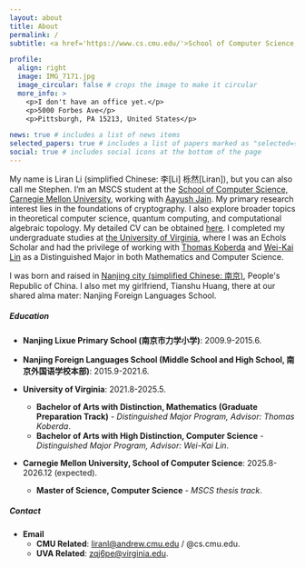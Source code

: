 ```yaml
---
layout: about
title: About
permalink: /
subtitle: <a href='https://www.cs.cmu.edu/'>School of Computer Science, Carnegie Mellon University</a>. <a href='mailto:liranl@cs.cmu.edu'>liranl@cs.cmu.edu</a>

profile:
  align: right
  image: IMG_7171.jpg
  image_circular: false # crops the image to make it circular
  more_info: >
    <p>I don't have an office yet.</p>
    <p>5000 Forbes Ave</p>
    <p>Pittsburgh, PA 15213, United States</p>

news: true # includes a list of news items
selected_papers: true # includes a list of papers marked as "selected={true}"
social: true # includes social icons at the bottom of the page
---
```

My name is Liran Li (simplified Chinese: 李[Li] 栎然[Liran]), but you can also call me Stephen. I’m an MSCS student at the [School of Computer Science, Carnegie Mellon University](https://www.cs.cmu.edu/), working with [Aayush Jain](https://sites.google.com/view/aayushjain/home). My primary research interest lies in the foundations of cryptography. I also explore broader topics in theoretical computer science, quantum computing, and computational algebraic topology. My detailed CV can be obtained [here](https://drive.google.com/file/d/1lSIePwUWZx8URXpBVriBEfhiGSKJoIQj/view?usp=sharing). I completed my undergraduate studies at [the University of Virginia](https://www.virginia.edu/), where I was an Echols Scholar and had the privilege of working with [Thomas Koberda](https://sites.google.com/view/koberdat) and [Wei-Kai Lin](https://weikailin.github.io/) as a Distinguished Major in both Mathematics and Computer Science.

I was born and raised in [Nanjing city (simplified Chinese: 南京)](https://en.wikipedia.org/wiki/Nanjing), People's Republic of China. I also met my girlfriend, Tianshu Huang, there at our shared alma mater: Nanjing Foreign Languages School.

##### Education

- **Nanjing Lixue Primary School (南京市力学小学)**: 2009.9-2015.6.


- **Nanjing Foreign Languages School (Middle School and High School, 南京外国语学校本部)**: 2015.9-2021.6.


- **University of Virginia**: 2021.8-2025.5.
  - **Bachelor of Arts with Distinction, Mathematics (Graduate Preparation Track)** - *Distinguished Major Program, Advisor: Thomas Koberda*.
  - **Bachelor of Arts with High Distinction, Computer Science** - *Distinguished Major Program, Advisor: Wei-Kai Lin*.



- **Carnegie Mellon University, School of Computer Science**: 2025.8-2026.12 (expected).
  - **Master of Science, Computer Science** - *MSCS thesis track*.

##### Contact

- **Email**
  - **CMU Related**: liranl@andrew.cmu.edu / @cs.cmu.edu.
  - **UVA Related**: zqj6pe@virginia.edu.
